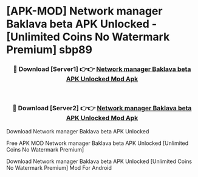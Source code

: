 # [APK-MOD] Network manager Baklava beta APK Unlocked - [Unlimited Coins No Watermark Premium] sbp89



<div align="center">
<h3>🔴 Download [Server1] 👉👉 <a href="https://momento.my/?title=Network_manager_Baklava_beta_APK_Unlocked">Network manager Baklava beta APK Unlocked Mod Apk</a></h3><br>

<h3>🔴 Download [Server2] 👉👉 <a href="https://momento.my/?title=Network_manager_Baklava_beta_APK_Unlocked">Network manager Baklava beta APK Unlocked Mod Apk</a></h3>
</div>



Download Network manager Baklava beta APK Unlocked 

Free APK MOD Network manager Baklava beta APK Unlocked [Unlimited Coins No Watermark Premium]

Download Network manager Baklava beta APK Unlocked [Unlimited Coins No Watermark Premium] Mod For Android
